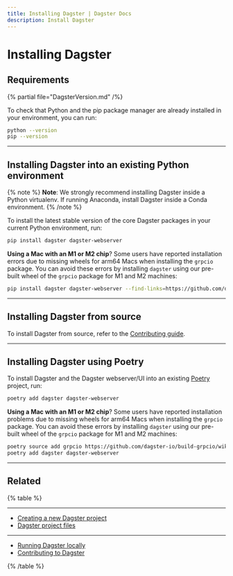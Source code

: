 ```yaml
---
title: Installing Dagster | Dagster Docs
description: Install Dagster
---
```


# Installing Dagster

## Requirements

{% partial file="DagsterVersion.md" /%}

To check that Python and the pip package manager are already installed in your environment, you can run:

```bash
python --version
pip --version
```

---

## Installing Dagster into an existing Python environment

{% note %}
**Note**: We strongly recommend installing Dagster inside a
Python virtualenv. If running Anaconda, install Dagster inside a Conda
environment.
{% /note %}

To install the latest stable version of the core Dagster packages in your current Python environment, run:

```bash
pip install dagster dagster-webserver
```

**Using a Mac with an M1 or M2 chip**? Some users have reported installation errors due to missing wheels for arm64 Macs when installing the `grpcio` package. You can avoid these errors by installing `dagster` using our pre-built wheel of the `grpcio` package for M1 and M2 machines:

```bash
pip install dagster dagster-webserver --find-links=https://github.com/dagster-io/build-grpcio/wiki/Wheels
```

---

## Installing Dagster from source

To install Dagster from source, refer to the [Contributing guide](/community/contributing).

---

## Installing Dagster using Poetry

To install Dagster and the Dagster webserver/UI into an existing [Poetry](https://python-poetry.org) project, run:

```bash
poetry add dagster dagster-webserver
```

**Using a Mac with an M1 or M2 chip**? Some users have reported installation problems due to missing wheels for arm64 Macs when installing the `grpcio` package. You can avoid these errors by installing `dagster` using our pre-built wheel of the `grpcio` package for M1 and M2 machines:

```bash
poetry source add grpcio https://github.com/dagster-io/build-grpcio/wiki/Wheels
poetry add dagster dagster-webserver
```

---

## Related

{% table %}

---

- [Creating a new Dagster project](/getting-started/create-new-project)
- [Dagster project files](/getting-started/project-file-reference)

---

- [Running Dagster locally](/guides/running-dagster-locally)
- [Contributing to Dagster](/community/contributing)

{% /table %}
